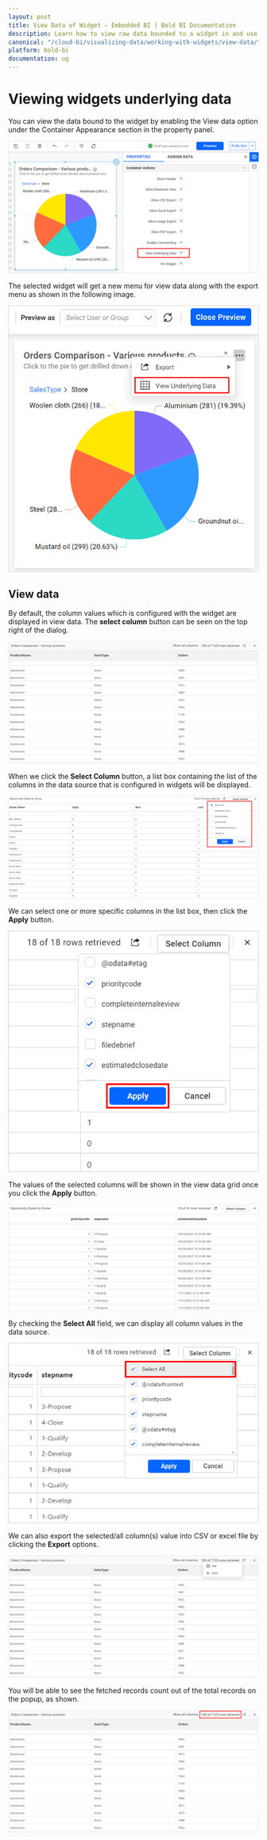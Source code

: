 ```yaml
---
layout: post
title: View Data of Widget – Embedded BI | Bold BI Documentation
description: Learn how to view raw data bounded to a widget in and use its different export options in Bold BI Embedded dashboard.
canonical: "/cloud-bi/visualizing-data/working-with-widgets/view-data/"
platform: bold-bi
documentation: ug
---
```


# Viewing widgets underlying data

You can view the data bound to the widget by enabling the View data option under the Container Appearance section in the property panel.

![View data option](/static/assets/embedded/visualizing-data/working-with-widgets/images/viewdataoptionindesigner.png)

The selected widget will get a new menu for view data along with the export menu as shown in the following image.

![View data menu](/static/assets/embedded/visualizing-data/working-with-widgets/images/viewdataoptionincontrolmenu.png)

## View data

By default, the column values which is configured with the widget are displayed in view data. The **select column** button can be seen on the top right of the dialog.

![View data widget column](/static/assets/embedded/visualizing-data/working-with-widgets/images/viewdatadefaultcolumns.png)

When we click the **Select Column** button, a list box containing the list of the columns in the data source that is configured in widgets will be displayed.

![Select column list box](/static/assets/embedded/visualizing-data/working-with-widgets/images/viewdataSelectColumnListBox.png)

We can select one or more specific columns in the list box, then click the **Apply** button.
 
 ![Select specific column in listbox ](/static/assets/embedded/visualizing-data/working-with-widgets/images/viewdataSelectSpecificColumn.png#max-width=50%)

The values of the selected columns will be shown in the view data grid once you click the **Apply** button.

![Selected columns](/static/assets/embedded/visualizing-data/working-with-widgets/images/viewdataSelectedColumns.png)

By checking the **Select All** field, we can display all column values in the data source.

![Select all columns](/static/assets/embedded/visualizing-data/working-with-widgets/images/viewdataSelectAllColumn.png#max-width=50%)

We can also export the selected/all column(s) value into CSV or excel file by clicking the **Export** options.

![View data export](/static/assets/embedded/visualizing-data/working-with-widgets/images/viewdataexportmenu.png)

You will be able to see the fetched records count out of the total records on the popup, as shown.

![Total records count in view underlying data](/static/assets/embedded/visualizing-data/working-with-widgets/images/viewdatacountmessage.png)